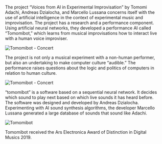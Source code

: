 The project “Voices from AI in Experimental Improvisation” by Tomomi Adachi, Andreas Dzialocha, and Marcello Lussana concerns itself with the use of artificial intelligence in the context of experimental music and improvisation. The project has a research and a performance component. Using artificial neural networks, they developed a performance AI called “Tomomibot,” which learns from musical improvisations how to interact live with a human voice improviser.

![Tomomibot - Concert](/tomomibot/tomomibot-concert-1.jpg)

The project is not only a musical experiment with a non-human performer, but also an undertaking to make computer culture “audible.” The performance raises questions about the logic and politics of computers in relation to human culture.

![Tomomibot - Concert](/tomomibot/tomomibot-concert-2.jpg)

“tomomibot” is a software based on a sequential neural network. It decides which sound to play next based on which live sounds it has heard before. The software was designed and developed by Andreas Dzialocha. Experimenting with AI sound synthesis algorithms, the developer Marcello Lussana generated a large database of sounds that sound like Adachi.

![Tomomibot](/tomomibot/tomomibot.png)

Tomomibot received the Ars Electronica Award of Distinction in Digital Musics 2019.

